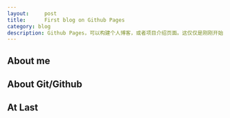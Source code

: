 ```yaml
---
layout:     post
title:      First blog on Github Pages
category: blog
description: Github Pages，可以构建个人博客，或者项目介绍页面。这仅仅是刚刚开始！
---
```


## About me

## About Git/Github

## At Last
